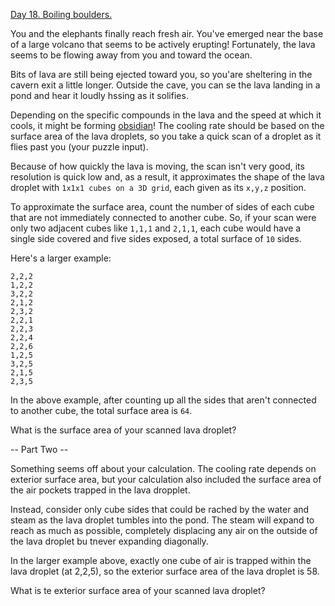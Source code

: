 [Day 18. Boiling boulders.](https://adventofcode.com/2022/day/18)

You and the elephants finally reach fresh air. You've emerged near the base
of a large volcano that seems to be actively erupting! Fortunately, the
lava seems to be flowing away from you and toward the ocean.

Bits of lava are still being ejected toward you, so you'are sheltering in
the cavern exit a little longer. Outside the cave, you can se the lava
landing in a pond and hear it loudly hssing as it solifies.

Depending on the specific compounds in the lava and the speed at which it
cools, it might be forming [obsidian](https://en.wikipedia.org/wiki/Obsidian)! The cooling rate should be based on
the surface area of the lava droplets, so you take a quick scan of a
droplet as it flies past you (your puzzle input).

Because of how quickly the lava is moving, the scan isn't very good, its
resolution is quick low and, as a result, it approximates the shape of the
lava droplet with `1x1x1 cubes on a 3D grid`, each given as its `x,y,z`
position.

To approximate the surface area, count the number of sides of each cube
that are not immediately connected to another cube. So, if your scan were
only two adjacent cubes like `1,1,1` and `2,1,1`, each cube would have a single
side covered and five sides exposed, a total surface of `10` sides.

Here's a larger example:

```
2,2,2
1,2,2
3,2,2
2,1,2
2,3,2
2,2,1
2,2,3
2,2,4
2,2,6
1,2,5
3,2,5
2,1,5
2,3,5
```

In the above example, after counting up all the sides that aren't connected
to another cube, the total surface area is `64`.

What is the surface area of your scanned lava droplet?

-- Part Two --

Something seems off about your calculation. The cooling rate depends on
exterior surface area, but your calculation also included the surface area of the air pockets trapped in the lava dropplet.

Instead, consider only cube sides that could be rached by the water and
steam as the lava droplet tumbles into the pond. The steam will expand to
reach as much as possible, completely displacing any air on the outside of the lava droplet bu tnever expanding diagonally.

In the larger example above, exactly one cube of air is trapped within the lava droplet (at 2,2,5), so the exterior surface area of the lava droplet
is 58.

What is te exterior surface area of your scanned lava droplet?